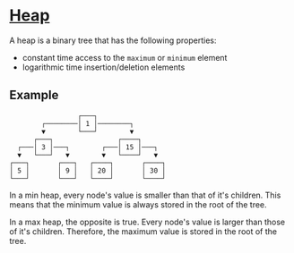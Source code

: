 # [Heap](https://en.wikipedia.org/wiki/Heap_(data_structure))

A heap is a binary tree that has the following properties:

- constant time access to the `maximum` or `minimum` element
- logarithmic time insertion/deletion elements

## Example

```
                 ┌───┐
        ┌────────│ 1 │────────┐
        ▼        └───┘        ▼
      ┌───┐                ┌────┐
  ┌───│ 3 │───┐        ┌───│ 15 │───┐
  ▼   └───┘   ▼        ▼   └────┘   ▼
┌───┐       ┌───┐   ┌────┐       ┌────┐
│ 5 │       │ 9 │   │ 20 │       │ 30 │
└───┘       └───┘   └────┘       └────┘
```

In a min heap, every node's value is smaller than that of it's children.
This means that the minimum value is always stored in the root of the tree.

In a max heap, the opposite is true.  Every node's value is larger than those
of it's children.  Therefore, the maximum value is stored in the root of the
tree.
